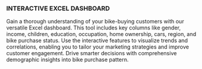 ### INTERACTIVE EXCEL DASHBOARD 
Gain a thorough understanding of your bike-buying customers with our versatile Excel dashboard. This tool includes key columns like gender, income, children, education, occupation, home ownership, cars, region, and bike purchase status. Use the interactive features to visualize trends and correlations, enabling you to tailor your marketing strategies and improve customer engagement. Drive smarter decisions with comprehensive demographic insights into bike purchase pattern.
